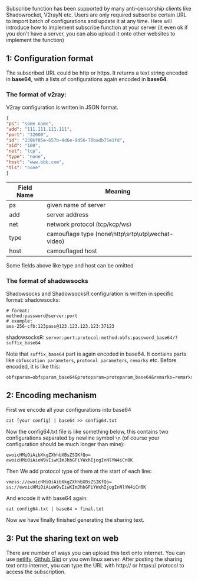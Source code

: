 Subscribe function has been supported by many anti-censorship clients like Shadowrocket, V2rayN etc. Users are only required subscribe certain URL to import batch of configurations and update it at any time. Here will introduce how to implement subscribe function at your server (it even ok if you don't have a server, you can also upload it onto other websites to implement the function)

1: Configuration format
---
The subscribed URL could be http or https. It returns a text string encoded in **base64**, with a lists of configurations again encoded in **base64**. 


### The format of v2ray:
V2ray configuration is written in JSON format.
```json
{  
"ps": "some name",  
"add": "111.111.111.111",  
"port": "32000",  
"id": "1386f85e-657b-4d6e-9d56-78badb75e1fd",  
"aid": "100",  
"net": "tcp",  
"type": "none",  
"host": "www.bbb.com",
"tls": "none"
}
```
Field Name 	| Meaning
------				|-----
ps					| given name of server
add					| server address
net					| network protocol (tcp/kcp/ws)
type				| camouflage type (none\http\srtp\utp\wechat-video)
host					| camouflaged host
Some fields above like type and host can be omitted

### The format of shadowsocks
Shadowsocks and ShadowsocksR configuration is written in specific format:
shadowsocks:
```
# format: 
method:password@server:port
# example:
aes-256-cfb:123pass@123.123.123.123:37123
```
shadowsocksR:
```server:port:protocol:method:obfs:password_base64/?suffix_base64```

Note that `suffix_base64` part is again encoded in base64. It contains parts like `obfuscation parameters`, `protocol parameters`, `remarks` etc. Before encoded, it is like this:
```
obfsparam=obfsparam_base64&protoparam=protoparam_base64&remarks=remarks_base64&group=group_base64
```

2: Encoding mechanism
---
First we encode all your configurations into base64
```
cat [your config] | base64 >> config64.txt
```
Now the config64.txt file is like something below, this contains two configurations separated by newline symbol `\n` (of course your configuration should be much longer than mine):
```
ewoicHMiOiAibXkgZXhhbXBsZSIKfQo=
ewoicHMiOiAieW9vIiwKImJhbGFiYWxhIjogInNlYW4iCn0K
```

Then We add protocol type of them at the start of each line:
```
vmess://ewoicHMiOiAibXkgZXhhbXBsZSIKfQo=
ss://ewoicHMiOiAieW9vIiwKImJhbGFiYWxhIjogInNlYW4iCn0K
```

And encode it with base64 again:
```
cat config64.txt | base64 > final.txt
```

Now we have finally finished generating the sharing text. 

3: Put the sharing text on web
---
There are number of ways you can upload this text onto internet. You can use [netlify](https://app.netlify.com), [Github Gist](https://gist.github.com) or you own linux server.  After posting the sharing text onto internet, you can type the URL with http:// or https:// protocol to access the subscription. 
<!--stackedit_data:
eyJoaXN0b3J5IjpbMTM1NTIzNzYzNF19
-->